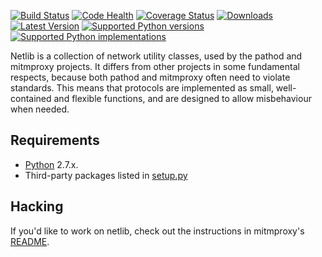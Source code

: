 [![Build Status](https://img.shields.io/travis/mitmproxy/netlib/master.svg)](https://travis-ci.org/mitmproxy/netlib)
[![Code Health](https://landscape.io/github/mitmproxy/netlib/master/landscape.svg?style=flat)](https://landscape.io/github/mitmproxy/netlib/master)
[![Coverage Status](https://img.shields.io/coveralls/mitmproxy/netlib/master.svg)](https://coveralls.io/r/mitmproxy/netlib)
[![Downloads](https://img.shields.io/pypi/dm/netlib.svg?color=orange)](https://pypi.python.org/pypi/netlib)
[![Latest Version](https://img.shields.io/pypi/v/netlib.svg)](https://pypi.python.org/pypi/netlib)
[![Supported Python versions](https://img.shields.io/pypi/pyversions/netlib.svg)](https://pypi.python.org/pypi/netlib)
[![Supported Python implementations](https://img.shields.io/pypi/implementation/netlib.svg)](https://pypi.python.org/pypi/netlib)

Netlib is a collection of network utility classes, used by the pathod and
mitmproxy projects. It differs from other projects in some fundamental
respects, because both pathod and mitmproxy often need to violate standards.
This means that protocols are implemented as small, well-contained and flexible
functions, and are designed to allow misbehaviour when needed.


Requirements
------------

* [Python](http://www.python.org) 2.7.x.
* Third-party packages listed in [setup.py](https://github.com/mitmproxy/netlib/blob/master/setup.py)

Hacking
-------

If you'd like to work on netlib, check out the instructions in mitmproxy's [README](https://github.com/mitmproxy/mitmproxy#hacking).
